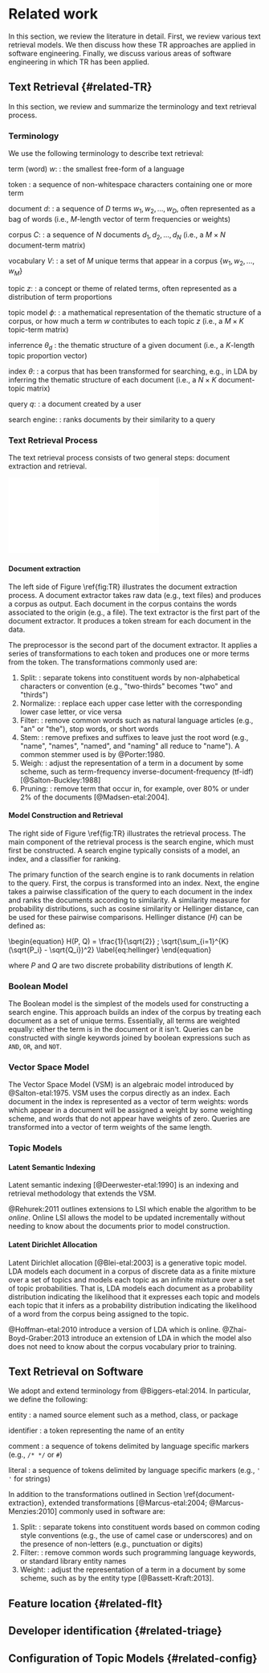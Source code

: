 # Related work

In this section, we review the literature in detail.
First, we review various text retrieval models.
We then discuss how these TR approaches are applied in software engineering.
Finally, we discuss various areas of software engineering in which TR
has been applied.

## Text Retrieval {#related-TR}

In this section, we review and summarize the terminology and text retrieval
process.

### Terminology

We use the following terminology to describe text retrieval:

term (word) $w$:
:   the smallest free-form of a language

token
:   a sequence of non-whitespace characters containing one or more term

document $d$:
:   a sequence of $D$ terms $w_1, w_2, ..., w_D$, often represented as a
bag of words (i.e., $M$-length vector of term frequencies or weights)

corpus $C$:
:   a sequence of $N$ documents $d_1, d_2, ..., d_N$ (i.e., a $M \times N$
document-term matrix)

vocabulary $V$:
:   a set of $M$ unique terms that appear in a corpus $\{w_1, w_2, ..., w_M\}$

topic $z$:
:   a concept or theme of related terms, often represented as a distribution of
term proportions

topic model $\phi$:
:   a mathematical representation of the thematic structure of a corpus, or how
much a term $w$ contributes to each topic $z$ (i.e., a $M \times K$ topic-term
matrix)

inferrence $\theta_d$
:   the thematic structure of a given document (i.e., a $K$-length topic
proportion vector)

index $\theta$:
:   a corpus that has been transformed for searching, e.g., in LDA by
inferring the thematic structure of each document (i.e., a $N \times K$
document-topic matrix)

query $q$:
:   a document created by a user

search engine:
:   ranks documents by their similarity to a query


### Text Retrieval Process

The text retrieval process consists of two general steps: document extraction
and retrieval.

![The general text retrieval process\label{fig:TR}](figures/text-retrieval.pdf)


#### Document extraction

The left side of Figure \ref{fig:TR} illustrates the document extraction
process. A document extractor takes raw data (e.g., text files) and produces a
corpus as output. Each document in the corpus contains the words associated to
the origin (e.g., a file). The text extractor is the first part of the document
extractor. It produces a token stream for each document in the data.

The preprocessor is the second part of the document extractor. It applies a
series of transformations to each token and produces one or more terms from the
token. The transformations commonly used are:

1. Split:
    :    separate tokens into constituent words by non-alphabetical characters
    or convention (e.g., "two-thirds" becomes "two" and "thirds")
2. Normalize:
    :   replace each upper case letter with the corresponding lower case
    letter, or vice versa
3. Filter:
    :   remove common words such as natural language articles (e.g., "an" or
    "the"), stop words, or short words
4. Stem:
    :   remove prefixes and suffixes to leave just the root word (e.g.,
    "name", "names", "named", and "naming" all reduce to "name"). A common
    stemmer used is by @Porter:1980.
5. Weigh:
    :   adjust the representation of a term in a document by some scheme,
    such as term-frequency inverse-document-frequency (tf-idf)
    [@Salton-Buckley:1988]
6. Pruning:
    :   remove term that occur in, for example, over 80% or under 2% of the
    documents [@Madsen-etal:2004].

#### Model Construction and Retrieval

The right side of Figure \ref{fig:TR} illustrates the retrieval process. The
main component of the retrieval process is the search engine, which must first
be constructed. A search engine typically consists of a model, an index, and a
classifier for ranking.

The primary function of the search engine is to rank documents in relation to
the query. First, the corpus is transformed into an index. Next, the engine
takes a pairwise classification of the query to each document in the index and
ranks the documents according to similarity. A similarity measure for
probability distributions, such as cosine similarity or Hellinger distance, can
be used for these pairwise comparisons. Hellinger distance ($H$) can be defined
as:

\begin{equation}
    H(P, Q) = \frac{1}{\sqrt{2}} \; \sqrt{\sum_{i=1}^{K} (\sqrt{P_i} - \sqrt{Q_i})^2}
\label{eq:hellinger}
\end{equation}

where $P$ and $Q$ are two discrete probability distributions of length $K$.

### Boolean Model

The Boolean model is the simplest of the models used for constructing a search
engine. This approach builds an index of the corpus by treating each document
as a set of unique terms. Essentially, all terms are weighted equally: either
the term is in the document or it isn't. Queries can be constructed with
single keywords joined by boolean expressions such as `AND`, `OR`, and `NOT`.

### Vector Space Model

The Vector Space Model (VSM) is an algebraic model introduced by
@Salton-etal:1975. VSM uses the corpus directly as an index. Each document in
the index is represented as a vector of term weights: words which appear in a
document will be assigned a weight by some weighting scheme, and words that do
not appear have weights of zero. Queries are transformed into a vector of term
weights of the same length.

### Topic Models

#### Latent Semantic Indexing

Latent semantic indexing [@Deerwester-etal:1990] is an indexing and retrieval
methodology that extends the VSM.

@Rehurek:2011 outlines extensions to LSI which enable the algorithm to be
*online*. Online LSI allows the model to be updated incrementally without
needing to know about the documents prior to model construction.

#### Latent Dirichlet Allocation

Latent Dirichlet allocation [@Blei-etal:2003] is a generative topic model. LDA
models each document in a corpus of discrete data as a finite mixture over a
set of topics and models each topic as an infinite mixture over a set of topic
probabilities.  That is, LDA models each document as a probability distribution
indicating the likelihood that it expresses each topic and models each topic
that it infers as a probability distribution indicating the likelihood of a
word from the corpus being assigned to the topic.

@Hoffman-etal:2010 introduce a version of LDA which is online.
@Zhai-Boyd-Graber:2013 introduce an extension of LDA in which the model also
does not need to know about the corpus vocabulary prior to training.

## Text Retrieval on Software

We adopt and extend terminology from @Biggers-etal:2014.
In particular, we define the following:

entity
:   a named source element such as a method, class, or package

identifier
:   a token representing the name of an entity

comment
:   a sequence of tokens delimited by language specific markers (e.g., `/* */`
or `#`)

literal
:   a sequence of tokens delimited by language specific markers (e.g., `' '`
for strings)

In addition to the transformations outlined in Section
\ref{document-extraction}, extended transformations [@Marcus-etal:2004;
@Marcus-Menzies:2010] commonly used in software are:

1. Split:
    :    separate tokens into constituent words based on common coding style
    conventions (e.g., the use of camel case or underscores) and on the presence
    of non-letters (e.g., punctuation or digits)
2. Filter:
    :   remove common words such programming language keywords, or standard
    library entity names
3. Weight:
    :   adjust the representation of a term in a document by some scheme, such
    as by the entity type [@Bassett-Kraft:2013].

## Feature location {#related-flt}

## Developer identification {#related-triage}

## Configuration of Topic Models {#related-config}

